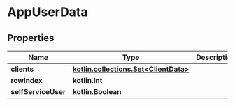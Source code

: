 
# AppUserData

## Properties
| Name | Type | Description | Notes |
| ------------ | ------------- | ------------- | ------------- |
| **clients** | [**kotlin.collections.Set&lt;ClientData&gt;**](ClientData.md) |  |  [optional] |
| **rowIndex** | **kotlin.Int** |  |  [optional] |
| **selfServiceUser** | **kotlin.Boolean** |  |  [optional] |



